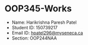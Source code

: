 # OOP345-Works
- Name: Harikrishna Paresh Patel
- Student ID: 150739217
- Email ID: hpatel296@myseneca.ca
- Section: OOP244NAA
